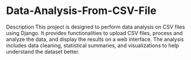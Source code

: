 # Data-Analysis-From-CSV-File

Description
This project is designed to perform data analysis on CSV files using Django. It provides functionalities to upload CSV files, process and analyze the data, and display the results on a web interface. The analysis includes data cleaning, statistical summaries, and visualizations to help understand the dataset better.
